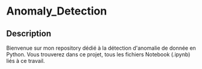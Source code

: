 # Anomaly_Detection

## Description 
  Bienvenue sur mon repository dédié à la détection d'anomalie de donnée en Python.
Vous trouverez dans ce projet, tous les fichiers Notebook (.ipynb) liés à ce travail.

